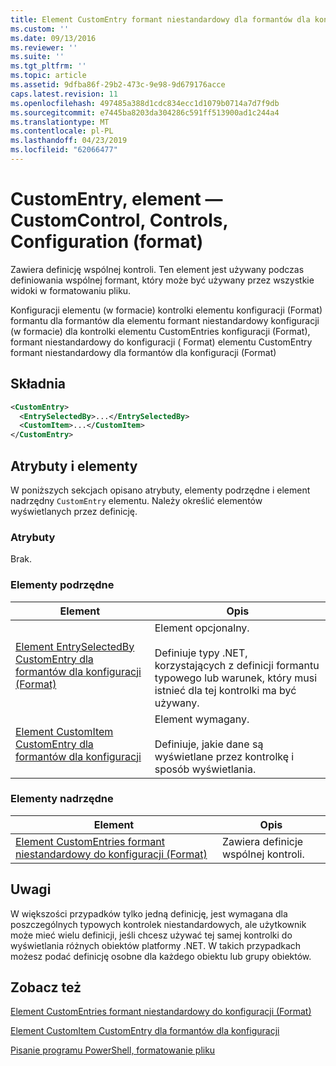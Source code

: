 ```yaml
---
title: Element CustomEntry formant niestandardowy dla formantów dla konfiguracji (Format) | Dokumentacja firmy Microsoft
ms.custom: ''
ms.date: 09/13/2016
ms.reviewer: ''
ms.suite: ''
ms.tgt_pltfrm: ''
ms.topic: article
ms.assetid: 9dfba86f-29b2-473c-9e98-9d679176acce
caps.latest.revision: 11
ms.openlocfilehash: 497485a388d1cdc834ecc1d1079b0714a7d7f9db
ms.sourcegitcommit: e7445ba8203da304286c591ff513900ad1c244a4
ms.translationtype: MT
ms.contentlocale: pl-PL
ms.lasthandoff: 04/23/2019
ms.locfileid: "62066477"
---
```

# <a name="customentry-element-for-customcontrol-for-controls-for-configuration-format"></a>CustomEntry, element — CustomControl, Controls, Configuration (format)

Zawiera definicję wspólnej kontroli. Ten element jest używany podczas definiowania wspólnej formant, który może być używany przez wszystkie widoki w formatowaniu pliku.

Konfiguracji elementu (w formacie) kontrolki elementu konfiguracji (Format) formantu dla formantów dla elementu formant niestandardowy konfiguracji (w formacie) dla kontrolki elementu CustomEntries konfiguracji (Format), formant niestandardowy do konfiguracji ( Format) elementu CustomEntry formant niestandardowy dla formantów dla konfiguracji (Format)

## <a name="syntax"></a>Składnia

```xml
<CustomEntry>
  <EntrySelectedBy>...</EntrySelectedBy>
  <CustomItem>...</CustomItem>
</CustomEntry>

```

## <a name="attributes-and-elements"></a>Atrybuty i elementy

W poniższych sekcjach opisano atrybuty, elementy podrzędne i element nadrzędny `CustomEntry` elementu. Należy określić elementów wyświetlanych przez definicję.

### <a name="attributes"></a>Atrybuty

Brak.

### <a name="child-elements"></a>Elementy podrzędne

|Element|Opis|
|-------------|-----------------|
|[Element EntrySelectedBy CustomEntry dla formantów dla konfiguracji (Format)](./entryselectedby-element-for-customentry-for-controls-for-configuration-format.md)|Element opcjonalny.<br /><br /> Definiuje typy .NET, korzystających z definicji formantu typowego lub warunek, który musi istnieć dla tej kontrolki ma być używany.|
|[Element CustomItem CustomEntry dla formantów dla konfiguracji](./customitem-element-for-customentry-for-controls-for-configuration-format.md)|Element wymagany.<br /><br /> Definiuje, jakie dane są wyświetlane przez kontrolkę i sposób wyświetlania.|

### <a name="parent-elements"></a>Elementy nadrzędne

|Element|Opis|
|-------------|-----------------|
|[Element CustomEntries formant niestandardowy do konfiguracji (Format)](./customentries-element-for-customcontrol-for-controls-for-configuration-format.md)|Zawiera definicje wspólnej kontroli.|

## <a name="remarks"></a>Uwagi

W większości przypadków tylko jedną definicję, jest wymagana dla poszczególnych typowych kontrolek niestandardowych, ale użytkownik może mieć wielu definicji, jeśli chcesz używać tej samej kontrolki do wyświetlania różnych obiektów platformy .NET. W takich przypadkach możesz podać definicję osobne dla każdego obiektu lub grupy obiektów.

## <a name="see-also"></a>Zobacz też

[Element CustomEntries formant niestandardowy do konfiguracji (Format)](./customentries-element-for-customcontrol-for-controls-for-configuration-format.md)

[Element CustomItem CustomEntry dla formantów dla konfiguracji](./customitem-element-for-customentry-for-controls-for-configuration-format.md)

[Pisanie programu PowerShell, formatowanie pliku](./writing-a-powershell-formatting-file.md)
